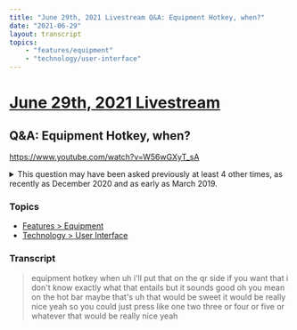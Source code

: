 ```yaml
---
title: "June 29th, 2021 Livestream Q&A: Equipment Hotkey, when?"
date: "2021-06-29"
layout: transcript
topics:
    - "features/equipment"
    - "technology/user-interface"
---
```

# [June 29th, 2021 Livestream](../2021-06-29.md)
## Q&A: Equipment Hotkey, when?
https://www.youtube.com/watch?v=W56wGXyT_sA
<details>
<summary>This question may have been asked previously at least 4 other times, as recently as December 2020 and as early as March 2019.</summary>

* [December 15th, 2020 Livestream Q&A: Can you make a toolbar selection to be with just hotkeys instead of mousewheel?](./yt-xwwx4N37G8M.md) [https://www.youtube.com/watch?v=xwwx4N37G8M](https://www.youtube.com/watch?v=xwwx4N37G8M)
* [September 1st, 2020 Livestream Q&A: Will you be able to switch the mousewheel rotation with the hotbar?](./yt-n0CJicUwDF8.md) [https://www.youtube.com/watch?v=n0CJicUwDF8](https://www.youtube.com/watch?v=n0CJicUwDF8)
* [March 9th, 2019 Livestream Q&A: There is no way to hotkey items?](./yt-KmX7CoVGPA0.md) [https://www.youtube.com/watch?v=KmX7CoVGPA0](https://www.youtube.com/watch?v=KmX7CoVGPA0)
* [March 9th, 2019 Livestream Q&A: Quick keys for tools?](./yt-MUBE6tb7AjQ.md) [https://www.youtube.com/watch?v=MUBE6tb7AjQ](https://www.youtube.com/watch?v=MUBE6tb7AjQ)
</details>


### Topics
* [Features > Equipment](../topics/features/equipment.md)
* [Technology > User Interface](../topics/technology/user-interface.md)

### Transcript

> equipment hotkey when uh i'll put that on the qr side if you want that i don't know exactly what that entails but it sounds good oh you mean on the hot bar maybe that's uh that would be sweet it would be really nice yeah so you could just press like one two three or four or five or whatever that would be really nice yeah
